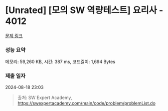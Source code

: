 # [Unrated] [모의 SW 역량테스트] 요리사 - 4012 

[문제 링크](https://swexpertacademy.com/main/code/problem/problemDetail.do?contestProbId=AWIeUtVakTMDFAVH) 

### 성능 요약

메모리: 59,260 KB, 시간: 387 ms, 코드길이: 1,694 Bytes

### 제출 일자

2024-08-18 23:03



> 출처: SW Expert Academy, https://swexpertacademy.com/main/code/problem/problemList.do